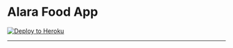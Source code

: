 Alara Food App
================

[![Deploy to Heroku](https://www.herokucdn.com/deploy/button.png)](https://heroku.com/deploy)


-------
